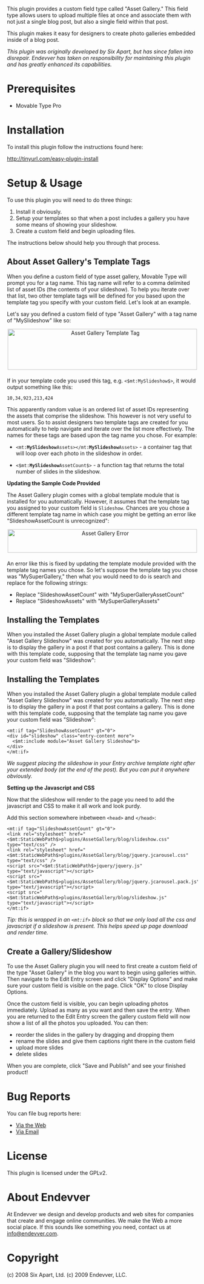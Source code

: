 This plugin provides a custom field type called "Asset Gallery." This field
type allows users to upload multiple files at once and associate them with not
just a single blog post, but also a single field within that post. 

This plugin makes it easy for designers to create photo galleries embedded 
inside of a blog post.

*This plugin was originally developed by Six Apart, but has since fallen into
disrepair. Endevver has taken on responsibility for maintaining this plugin
and has greatly enhanced its capabilities.*

# Prerequisites

* Movable Type Pro

# Installation

To install this plugin follow the instructions found here:

http://tinyurl.com/easy-plugin-install

# Setup & Usage

To use this plugin you will need to do three things:

1. Install it obviously.
2. Setup your templates so that when a post includes a gallery you have some
   means of showing your slideshow.
3. Create a custom field and begin uploading files.

The instructions below should help you through that process.

## About Asset Gallery's Template Tags

When you define a custom field of type asset gallery, Movable Type will 
prompt you for a tag name. This tag name will refer to a comma delimited list
of asset IDs (the contents of your slideshow). To help you iterate over that
list, two other template tags will be defined for you based upon the template tag you specify with your custom field. Let's look at an example. 

Let's say you defined a custom field of type "Asset Gallery" with a tag name of "MySlideshow" like so:

<form mt:asset-id="33" class="mt-enclosure mt-enclosure-image" style="display: inline;"><a href="http://endevver.com/2009/11/29/Screen%20shot%202009-11-29%20at%209.33.50%20PM.png"><img alt="Asset Gallery Template Tag" src="http://endevver.com/assets_c/2009/11/Screen shot 2009-11-29 at 9.33.50 PM-thumb-500x108-33.png" width="500" height="108" class="mt-image-center" style="text-align: center; display: block; margin: 0 auto 20px;" /></a></form>

If in your template code you used this tag, e.g. `<$mt:MySlideshow$>`, it would output something like this:

    10,34,923,213,424

This apparently random value is an ordered list of asset IDs representing the assets that comprise the slideshow. This however is not very useful to most users. So to assist designers two template tags are created for you automatically to help navigate and iterate over the list more effectively. The names for these tags are based upon the tag name you chose. For example:

* `<mt:`**`MySlideshow`**`Assets></mt:`**`MySlideshow`**`Assets>` - a container tag
  that will loop over each photo in the slideshow in order.

* `<$mt:`**`MySlideshow`**`AssetCount$>` - a function tag that returns the total
  number of slides in the slideshow.

**Updating the Sample Code Provided**

The Asset Gallery plugin comes with a global template module that is installed for you automatically. However, it assumes that the template tag you assigned to your custom field is `Slideshow`. Chances are you chose a different template tag name in which case you might be getting an error like "SlideshowAssetCount is unrecognized":

<form mt:asset-id="35" class="mt-enclosure mt-enclosure-image" style="display: inline;"><a href="http://endevver.com/2009/11/29/Screen%20shot%202009-11-28%20at%209.16.24%20PM.jpg"><img alt="Asset Gallery Error" src="http://endevver.com/assets_c/2009/11/Screen shot 2009-11-28 at 9.16.24 PM-thumb-500x62-35.jpg" width="500" height="62" class="mt-image-center" style="text-align: center; display: block; margin: 0 auto 20px;" /></a></form>

An error like this is fixed by updating the template module provided with the template tag names you chose. So let's suppose the template tag you chose was "MySuperGallery," then what you would need to do is search and replace for the following strings:

* Replace "SlideshowAssetCount" with "MySuperGalleryAssetCount"
* Replace "SlideshowAssets" with "MySuperGalleryAssets"

## Installing the Templates

When you installed the Asset Gallery plugin a global template module called
"Asset Gallery Slideshow" was created for you automatically. The next step
is to display the gallery in a post if that post contains a gallery. This is
done with this template code, supposing that the template tag name you gave
your custom field was "Slideshow":

## Installing the Templates

When you installed the Asset Gallery plugin a global template module called
"Asset Gallery Slideshow" was created for you automatically. The next step
is to display the gallery in a post if that post contains a gallery. This is
done with this template code, supposing that the template tag name you gave
your custom field was "Slideshow":

    <mt:if tag="SlideshowAssetCount" gt="0">
    <div id="slideshow" class="entry-content more">
      <$mt:include module="Asset Gallery Slideshow"$>
    </div>
    </mt:if>

*We suggest placing the slideshow in your Entry archive template right after 
your extended body (at the end of the post). But you can put it anywhere
obviously.*

**Setting up the Javascript and CSS**

Now that the slideshow will render to the page you need to add the javascript
and CSS to make it all work and look purdy.

Add this section somewhere inbetween `<head>` and `</head>`:

    <mt:if tag="SlideshowAssetCount" gt="0">
    <link rel="stylesheet" href="<$mt:StaticWebPath$>plugins/AssetGallery/blog/slideshow.css" type="text/css" />
    <link rel="stylesheet" href="<$mt:StaticWebPath$>plugins/AssetGallery/blog/jquery.jcarousel.css" type="text/css" />
    <script src="<$mt:StaticWebPath$>jquery/jquery.js" type="text/javascript"></script>
    <script src="<$mt:StaticWebPath$>plugins/AssetGallery/blog/jquery.jcarousel.pack.js" type="text/javascript"></script>
    <script src="<$mt:StaticWebPath$>plugins/AssetGallery/blog/slideshow.js" type="text/javascript"></script>
    </mt:if>

*Tip: this is wrapped in an `<mt:if>` block so that we only load all the
css and javascript if a slideshow is present. This helps speed up page download
and render time.*

## Create a Gallery/Slideshow

To use the Asset Gallery plugin you will need to first create a custom field
of the type "Asset Gallery" in the blog you want to begin using galleries within.
Then navigate to the Edit Entry screen and click "Display Options" and make sure
your custom field is visible on the page. Click "OK" to close Display Options.

Once the custom field is visible, you can begin uploading photos immediately.
Upload as many as you want and then save the entry. When you are returned to the
Edit Entry screen the gallery custom field will now show a list of all the
photos you uploaded. You can then:

* reorder the slides in the gallery by dragging and dropping them
* rename the slides and give them captions right there in the custom field
* upload more slides
* delete slides

When you are complete, click "Save and Publish" and see your finished product!

# Bug Reports

You can file bug reports here:

* [Via the Web](https://endevver.lighthouseapp.com/projects/41666-asset-gallery/overview)
* [Via Email](mailto:ticket+endevver.41666-q2ejcfnp@lighthouseapp.com) 

# License

This plugin is licensed under the GPLv2.

# About Endevver

At Endevver we design and develop products and web sites for companies that create 
and engage online communities. We make the Web a more social place. If this sounds
like something you need, contact us at info@endevver.com.

# Copyright

(c) 2008 Six Apart, Ltd.
(c) 2009 Endevver, LLC. 